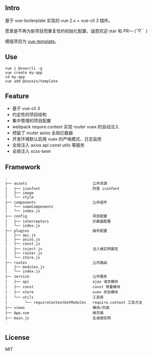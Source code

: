 ## Intro

基于 vue-boilerplate 实现的 vue 2.x + vue-cli 3 插件。

愿景是不再为新项目而重复性的初始化配置，诚恳欢迎 star 和 PR～ (´▽｀)

模版项目为 [vue-template](https://github.com/zoux/vue-template)。


## Use

```
vue i @vue/cli -g
vue create my-app
cd my-app
vue add @zouxin/template
```


## Feature

- 基于 vue-cli 3
- 约定性的项目结构
- 集中管理的项目配置
- webpack require.context 实现 router vuex 的自动注入
- 预留了 router axios 全局拦截器
- 开发环境默认启用 vuex 的严格模式、日志监控
- 全局注入 axios api const utils 等服务
- 全局注入 scss-bem


## Framework

```
.
├── assets                              公共资源
│   ├── iconfont                        阿里 iconfont
│   ├── image
│   └── style
├── components                          公共组件
│   └── someComponents
│   └── index.js
├── config                              项目配置
│   ├── interceptors                    拦截器配置
│   └── index.js
├── plugins                             插件配置
│   ├── api.js
│   ├── axios.js
│   ├── const.js
│   ├── inject.js                       注入根实例属性
│   ├── router.js
│   └── store.js
├── routes                              公共路由
│   ├── modules.js
│   └── index.js
├── service                             公共服务
│   ├── api                             ajax 请求模块
│   ├── const                           const 常量模块
│   ├── store                           vuex 状态模块
│   └── utils                           工具库
│        └── requireContextGetModules   require.context 工具方法
├── views                               模块/页面
├── App.vue                             根页面
├── main.js                             生成根实例
.
```


## License

MIT
